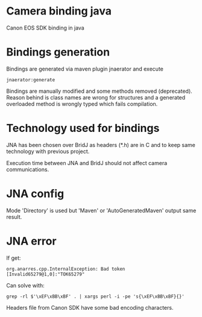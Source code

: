 # Camera binding java
Canon EOS SDK binding in java

# Bindings generation
Bindings are generated via maven plugin jnaerator and execute
    
    jnaerator:generate
Bindings are manually modified and some methods removed (deprecated).
Reason behind is class names are wrong for structures and a generated overloaded method is wrongly typed which fails compilation.

# Technology used for bindings
JNA has been chosen over BridJ as headers (*.h) are in C and to keep same technology with previous project.

Execution time between JNA and BridJ should not affect camera communications.

# JNA config
Mode 'Directory' is used but 'Maven' or 'AutoGeneratedMaven' output same result.

# JNA error
If get:

    org.anarres.cpp.InternalException: Bad token [Invalid65279@1,0]:"TOK65279"
Can solve with:

    grep -rl $'\xEF\xBB\xBF' . | xargs perl -i -pe 's{\xEF\xBB\xBF}{}'
Headers file from Canon SDK have some bad encoding characters.
